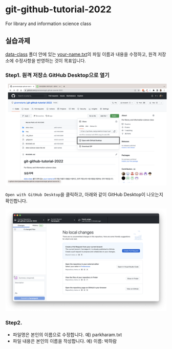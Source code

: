 # git-github-tutorial-2022

For library and information science class

## 실습과제

[data-class](/data-class/) 폴더 안에 있는 [your-name.txt](/data-class/your-name.txt)의 파일 이름과 내용을 수정하고, 원격 저장소에 수정사항을 반영하는 것이 목표입니다.

### Step1. 원격 저장소 GitHub Desktop으로 열기

![image](/img/img1.png)

`Open with GitHub Desktop`을 클릭하고, 아래와 같이 GitHub Desktop이 나오는지 확인합니다.

![image](/img/github-desktop-img.png)

### Step2.

- 파일명은 본인의 이름으로 수정합니다. 예) parkharam.txt
- 파일 내용은 본인의 이름을 작성합니다. 예) 이름: 박하람
